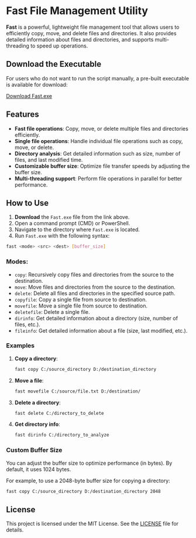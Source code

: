 
# Fast File Management Utility

**Fast** is a powerful, lightweight file management tool that allows users to efficiently copy, move, and delete files and directories. It also provides detailed information about files and directories, and supports multi-threading to speed up operations.

## Download the Executable

For users who do not want to run the script manually, a pre-built executable is available for download:

[Download Fast.exe](https://github.com/your-username/your-repo-name/raw/main/fast.exe)

## Features
- **Fast file operations**: Copy, move, or delete multiple files and directories efficiently.
- **Single file operations**: Handle individual file operations such as copy, move, or delete.
- **Directory analysis**: Get detailed information such as size, number of files, and last modified time.
- **Customizable buffer size**: Optimize file transfer speeds by adjusting the buffer size.
- **Multi-threading support**: Perform file operations in parallel for better performance.

## How to Use

1. **Download** the `Fast.exe` file from the link above.
2. Open a command prompt (CMD) or PowerShell.
3. Navigate to the directory where `Fast.exe` is located.
4. Run `Fast.exe` with the following syntax:

```bash
fast <mode> <src> <dest> [buffer_size]
```

### Modes:
- `copy`: Recursively copy files and directories from the source to the destination.
- `move`: Move files and directories from the source to the destination.
- `delete`: Delete all files and directories in the specified source path.
- `copyfile`: Copy a single file from source to destination.
- `movefile`: Move a single file from source to destination.
- `deletefile`: Delete a single file.
- `dirinfo`: Get detailed information about a directory (size, number of files, etc.).
- `fileinfo`: Get detailed information about a file (size, last modified, etc.).

### Examples

1. **Copy a directory**:
   ```bash
   fast copy C:/source_directory D:/destination_directory
   ```

2. **Move a file**:
   ```bash
   fast movefile C:/source/file.txt D:/destination/
   ```

3. **Delete a directory**:
   ```bash
   fast delete C:/directory_to_delete
   ```

4. **Get directory info**:
   ```bash
   fast dirinfo C:/directory_to_analyze
   ```

### Custom Buffer Size
You can adjust the buffer size to optimize performance (in bytes). By default, it uses 1024 bytes.

For example, to use a 2048-byte buffer size for copying a directory:
```bash
fast copy C:/source_directory D:/destination_directory 2048
```

## License
This project is licensed under the MIT License. See the [LICENSE](https://github.com/your-username/your-repo-name/raw/main/LICENSE) file for details.
